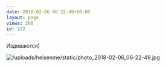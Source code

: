 ```yaml
---
date: 2018-02-06 06:22:49+00:00
layout: page
views: 260
id: 222
---
```


Издеваются)



![/uploads/heisenme/static/photo_2018-02-06_06-22-49.jpg](/uploads/heisenme/static/photo_2018-02-06_06-22-49.jpg)
